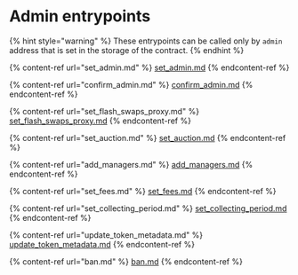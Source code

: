 # Admin entrypoints

{% hint style="warning" %}
These entrypoints can be called only by `admin` address that is set in the storage of the contract.
{% endhint %}

{% content-ref url="set_admin.md" %}
[set\_admin.md](set\_admin.md)
{% endcontent-ref %}

{% content-ref url="confirm_admin.md" %}
[confirm\_admin.md](confirm\_admin.md)
{% endcontent-ref %}

{% content-ref url="set_flash_swaps_proxy.md" %}
[set\_flash\_swaps\_proxy.md](set\_flash\_swaps\_proxy.md)
{% endcontent-ref %}

{% content-ref url="set_auction.md" %}
[set\_auction.md](set\_auction.md)
{% endcontent-ref %}

{% content-ref url="add_managers.md" %}
[add\_managers.md](add\_managers.md)
{% endcontent-ref %}

{% content-ref url="set_fees.md" %}
[set\_fees.md](set\_fees.md)
{% endcontent-ref %}

{% content-ref url="set_collecting_period.md" %}
[set\_collecting\_period.md](set\_collecting\_period.md)
{% endcontent-ref %}

{% content-ref url="update_token_metadata.md" %}
[update\_token\_metadata.md](update\_token\_metadata.md)
{% endcontent-ref %}

{% content-ref url="ban.md" %}
[ban.md](ban.md)
{% endcontent-ref %}
